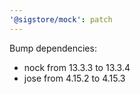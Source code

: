 ```yaml
---
'@sigstore/mock': patch
---
```


Bump dependencies:

- nock from 13.3.3 to 13.3.4
- jose from 4.15.2 to 4.15.3
